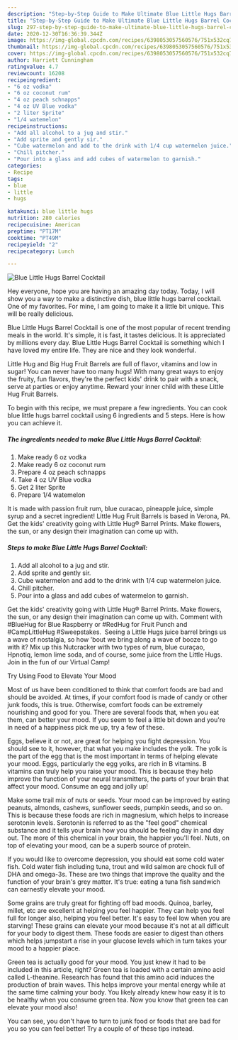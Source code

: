```yaml
---
description: "Step-by-Step Guide to Make Ultimate Blue Little Hugs Barrel Cocktail"
title: "Step-by-Step Guide to Make Ultimate Blue Little Hugs Barrel Cocktail"
slug: 297-step-by-step-guide-to-make-ultimate-blue-little-hugs-barrel-cocktail
date: 2020-12-30T16:36:39.344Z
image: https://img-global.cpcdn.com/recipes/6398053057560576/751x532cq70/blue-little-hugs-barrel-cocktail-recipe-main-photo.jpg
thumbnail: https://img-global.cpcdn.com/recipes/6398053057560576/751x532cq70/blue-little-hugs-barrel-cocktail-recipe-main-photo.jpg
cover: https://img-global.cpcdn.com/recipes/6398053057560576/751x532cq70/blue-little-hugs-barrel-cocktail-recipe-main-photo.jpg
author: Harriett Cunningham
ratingvalue: 4.7
reviewcount: 16208
recipeingredient:
- "6 oz vodka"
- "6 oz coconut rum"
- "4 oz peach schnapps"
- "4 oz UV Blue vodka"
- "2 liter Sprite"
- "1/4 watemelon"
recipeinstructions:
- "Add all alcohol to a jug and stir."
- "Add sprite and gently sir."
- "Cube watermelon and add to the drink with 1/4 cup watermelon juice."
- "Chill pitcher."
- "Pour into a glass and add cubes of watermelon to garnish."
categories:
- Recipe
tags:
- blue
- little
- hugs

katakunci: blue little hugs 
nutrition: 280 calories
recipecuisine: American
preptime: "PT17M"
cooktime: "PT49M"
recipeyield: "2"
recipecategory: Lunch

---
```



![Blue Little Hugs Barrel Cocktail](https://img-global.cpcdn.com/recipes/6398053057560576/751x532cq70/blue-little-hugs-barrel-cocktail-recipe-main-photo.jpg)

Hey everyone, hope you are having an amazing day today. Today, I will show you a way to make a distinctive dish, blue little hugs barrel cocktail. One of my favorites. For mine, I am going to make it a little bit unique. This will be really delicious.

Blue Little Hugs Barrel Cocktail is one of the most popular of recent trending meals in the world. It's simple, it is fast, it tastes delicious. It is appreciated by millions every day. Blue Little Hugs Barrel Cocktail is something which I have loved my entire life. They are nice and they look wonderful.

Little Hug and Big Hug Fruit Barrels are full of flavor, vitamins and low in sugar! You can never have too many hugs! With many great ways to enjoy the fruity, fun flavors, they&#39;re the perfect kids&#39; drink to pair with a snack, serve at parties or enjoy anytime. Reward your inner child with these Little Hug Fruit Barrels.


To begin with this recipe, we must prepare a few ingredients. You can cook blue little hugs barrel cocktail using 6 ingredients and 5 steps. Here is how you can achieve it.

<!--inarticleads1-->

##### The ingredients needed to make Blue Little Hugs Barrel Cocktail:

1. Make ready 6 oz vodka
1. Make ready 6 oz coconut rum
1. Prepare 4 oz peach schnapps
1. Take 4 oz UV Blue vodka
1. Get 2 liter Sprite
1. Prepare 1/4 watemelon


It is made with passion fruit rum, blue curacao, pineapple juice, simple syrup and a secret ingredient! Little Hug Fruit Barrels is based in Verona, PA. Get the kids&#39; creativity going with Little Hug® Barrel Prints. Make flowers, the sun, or any design their imagination can come up with. 

<!--inarticleads2-->

##### Steps to make Blue Little Hugs Barrel Cocktail:

1. Add all alcohol to a jug and stir.
1. Add sprite and gently sir.
1. Cube watermelon and add to the drink with 1/4 cup watermelon juice.
1. Chill pitcher.
1. Pour into a glass and add cubes of watermelon to garnish.


Get the kids&#39; creativity going with Little Hug® Barrel Prints. Make flowers, the sun, or any design their imagination can come up with. Comment with #BlueHug for Blue Raspberry or #RedHug for Fruit Punch and #CampLittleHug #Sweepstakes. ‌ Seeing a Little Hugs juice barrel brings us a wave of nostalgia, so how &#39;bout we bring along a wave of booze to go with it? Mix up this Nutcracker with two types of rum, blue curaçao, Hpnotiq, lemon lime soda, and of course, some juice from the Little Hugs. Join in the fun of our Virtual Camp! 

Try Using Food to Elevate Your Mood


Most of us have been conditioned to think that comfort foods are bad and should be avoided. At times, if your comfort food is made of candy or other junk foods, this is true. Otherwise, comfort foods can be extremely nourishing and good for you. There are several foods that, when you eat them, can better your mood. If you seem to feel a little bit down and you're in need of a happiness pick me up, try a few of these.

Eggs, believe it or not, are great for helping you fight depression. You should see to it, however, that what you make includes the yolk. The yolk is the part of the egg that is the most important in terms of helping elevate your mood. Eggs, particularly the egg yolks, are rich in B vitamins. B vitamins can truly help you raise your mood. This is because they help improve the function of your neural transmitters, the parts of your brain that affect your mood. Consume an egg and jolly up!

Make some trail mix of nuts or seeds. Your mood can be improved by eating peanuts, almonds, cashews, sunflower seeds, pumpkin seeds, and so on. This is because these foods are rich in magnesium, which helps to increase serotonin levels. Serotonin is referred to as the "feel good" chemical substance and it tells your brain how you should be feeling day in and day out. The more of this chemical in your brain, the happier you'll feel. Nuts, on top of elevating your mood, can be a superb source of protein.

If you would like to overcome depression, you should eat some cold water fish. Cold water fish including tuna, trout and wild salmon are chock full of DHA and omega-3s. These are two things that improve the quality and the function of your brain's grey matter. It's true: eating a tuna fish sandwich can earnestly elevate your mood. 

Some grains are truly great for fighting off bad moods. Quinoa, barley, millet, etc are excellent at helping you feel happier. They can help you feel full for longer also, helping you feel better. It's easy to feel low when you are starving! These grains can elevate your mood because it's not at all difficult for your body to digest them. These foods are easier to digest than others which helps jumpstart a rise in your glucose levels which in turn takes your mood to a happier place.

Green tea is actually good for your mood. You just knew it had to be included in this article, right? Green tea is loaded with a certain amino acid called L-theanine. Research has found that this amino acid induces the production of brain waves. This helps improve your mental energy while at the same time calming your body. You likely already knew how easy it is to be healthy when you consume green tea. Now you know that green tea can elevate your mood also!

You can see, you don't have to turn to junk food or foods that are bad for you so you can feel better! Try  a  couple of  of  these  tips  instead.

